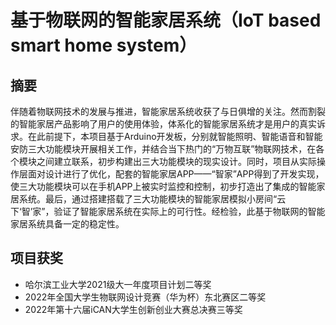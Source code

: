 # 基于物联网的智能家居系统（IoT based smart home system）
## 摘要
伴随着物联网技术的发展与推进，智能家居系统收获了与日俱增的关注。然而割裂的智能家居产品影响了用户的使用体验，体系化的智能家居系统才是用户的真实诉求。在此前提下，本项目基于Arduino开发板，分别就智能照明、智能语音和智能安防三大功能模块开展相关工作，并结合当下热门的“万物互联”物联网技术，在各个模块之间建立联系，初步构建出三大功能模块的现实设计。同时，项目从实际操作层面对设计进行了优化，配套的智能家居APP——“智家”APP得到了开发实现，使三大功能模块可以在手机APP上被实时监控和控制，初步打造出了集成的智能家居系统。最后，通过搭建搭载了三大功能模块的智能家居模拟小房间“云下‘智’家”，验证了智能家居系统在实际上的可行性。经检验，此基于物联网的智能家居系统具备一定的稳定性。
## 项目获奖
* 哈尔滨工业大学2021级大一年度项目计划二等奖
* 2022年全国大学生物联网设计竞赛（华为杯）东北赛区二等奖
* 2022年第十六届iCAN大学生创新创业大赛总决赛三等奖
